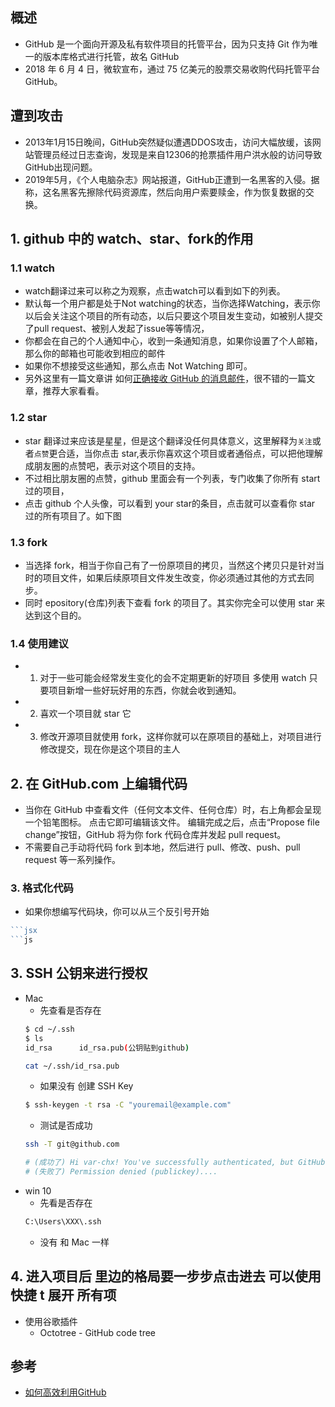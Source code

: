 ## 概述
- GitHub 是一个面向开源及私有软件项目的托管平台，因为只支持 Git 作为唯一的版本库格式进行托管，故名 GitHub
- 2018 年 6 月 4 日，微软宣布，通过 75 亿美元的股票交易收购代码托管平台 GitHub。
## 遭到攻击
- 2013年1月15日晚间，GitHub突然疑似遭遇DDOS攻击，访问大幅放缓，该网站管理员经过日志查询，发现是来自12306的抢票插件用户洪水般的访问导致GitHub出现问题。
- 2019年5月，《个人电脑杂志》网站报道，GitHub正遭到一名黑客的入侵。据称，这名黑客先擦除代码资源库，然后向用户索要赎金，作为恢复数据的交换。 
## 1. github 中的 watch、star、fork的作用
### 1.1 watch
- watch翻译过来可以称之为观察，点击watch可以看到如下的列表。
- 默认每一个用户都是处于Not watching的状态，当你选择Watching，表示你以后会关注这个项目的所有动态，以后只要这个项目发生变动，如被别人提交了pull request、被别人发起了issue等等情况，
- 你都会在自己的个人通知中心，收到一条通知消息，如果你设置了个人邮箱，那么你的邮箱也可能收到相应的邮件
- 如果你不想接受这些通知，那么点击 Not Watching 即可。
- 另外这里有一篇文章讲 如何[正确接收 GitHub 的消息邮件](https://github.com/cssmagic/blog/issues/49)，很不错的一篇文章，推荐大家看看。

### 1.2 star
- star 翻译过来应该是星星，但是这个翻译没任何具体意义，这里解释为`关注`或者`点赞`更合适，当你点击 star,表示你喜欢这个项目或者通俗点，可以把他理解成朋友圈的点赞吧，表示对这个项目的支持。
- 不过相比朋友圈的点赞，github 里面会有一个列表，专门收集了你所有 start 过的项目，
- 点击 github 个人头像，可以看到 your star的条目，点击就可以查看你 star 过的所有项目了。如下图

### 1.3 fork
- 当选择 fork，相当于你自己有了一份原项目的拷贝，当然这个拷贝只是针对当时的项目文件，如果后续原项目文件发生改变，你必须通过其他的方式去同步。
- 同时 epository(仓库)列表下查看 fork 的项目了。其实你完全可以使用 star 来达到这个目的。

### 1.4 使用建议
- 1. 对于一些可能会经常发生变化的会不定期更新的好项目 多使用 watch 只要项目新增一些好玩好用的东西，你就会收到通知。
- 2. 喜欢一个项目就 star 它
- 3. 修改开源项目就使用 fork，这样你就可以在原项目的基础上，对项目进行修改提交，现在你是这个项目的主人

## 2. 在 GitHub.com 上编辑代码
- 当你在 GitHub 中查看文件（任何文本文件、任何仓库）时，右上角都会呈现一个铅笔图标。 点击它即可编辑该文件。 编辑完成之后，点击“Propose file change”按钮，GitHub 将为你 fork 代码仓库并发起 pull request。
- 不需要自己手动将代码 fork 到本地，然后进行 pull、修改、push、pull request 等一系列操作。
### 3. 格式化代码
- 如果你想编写代码块，你可以从三个反引号开始
```js
```jsx
```js
```

## 3. SSH 公钥来进行授权
- Mac 
    - 先查看是否存在
    ```sh
    $ cd ~/.ssh
    $ ls
    id_rsa		id_rsa.pub(公钥贴到github)

    cat ~/.ssh/id_rsa.pub
    ```
    - 如果没有 创建 SSH Key
    ```sh
    $ ssh-keygen -t rsa -C "youremail@example.com"
    ```
    - 测试是否成功
    ```sh
    ssh -T git@github.com

    # (成功了) Hi var-chx! You've successfully authenticated, but GitHub does not provide shell access.
    # (失败了) Permission denied (publickey)....
    ```
- win 10
    - 先看是否存在
    ```sh
    C:\Users\XXX\.ssh
    ```
    - 没有 和 Mac 一样

## 4. 进入项目后 里边的格局要一步步点击进去  可以使用快捷 t 展开 所有项
- 使用谷歌插件 
    - Octotree - GitHub code tree






## 参考
+ [如何高效利用GitHub](https://www.yangzhiping.com/tech/github.html)